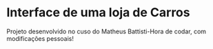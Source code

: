 # Interface de uma loja de Carros

Projeto desenvolvido no cuso do Matheus Battisti-Hora de codar, com modificações pessoais!
